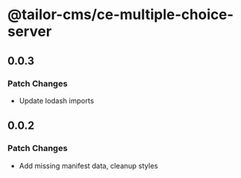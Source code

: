 # @tailor-cms/ce-multiple-choice-server

## 0.0.3

### Patch Changes

- Update lodash imports

## 0.0.2

### Patch Changes

- Add missing manifest data, cleanup styles
